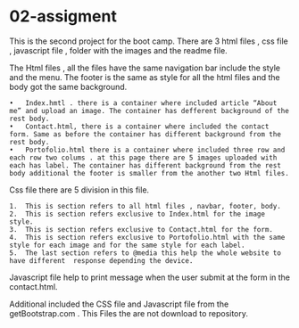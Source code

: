 # 02-assigment

This is the second project for the boot camp. There are 3 html files , css file , javascript file , folder with the images and the readme file.

 The Html files , all the files have the same navigation bar include the style and the menu. The footer is the same as style for all the html files and the body got the same background.

    •	Index.hmtl . there is a container where included article “About me” and upload an image. The container has defferent background of the rest body. 
    •	Contact.html, there is a container where included the contact form. Same as before the container has different background from the rest body.
    •	Portofolio.html there is a container where included three row and each row two colums . at this page there are 5 images uploaded with each has label. The container has different background from the rest body additional the footer is smaller from the another two Html files.

Css file there are 5 division in this file.

    1.	This is section refers to all html files , navbar, footer, body.
    2.	This is section refers exclusive to Index.html for the image style.
    3.	This is section refers exclusive to Contact.html for the form.
    4.	This is section refers exclusive to Portofolio.html with the same style for each image and for the same style for each label.
    5.	The last section refers to @media this help the whole website to have different  response depending the device.


Javascript file help to print message when the user submit at the form in the contact.html.

Additional included the CSS file and Javascript file from the getBootstrap.com .
This Files the are not download to repository.
